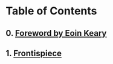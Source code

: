 # Table of Contents

## 0. [Foreword by Eoin Keary](0-Foreword/README.md)

## 1. [Frontispiece](1-Frontispiece/)
